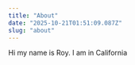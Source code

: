 ```yaml
---
title: "About"
date: "2025-10-21T01:51:09.087Z"
slug: "about"
---
```



Hi my name is Roy. I am in California

